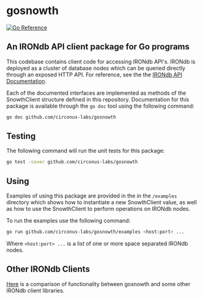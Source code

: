# gosnowth

[![Go Reference](https://pkg.go.dev/badge/github.com/circonus-labs/gosnowth.svg)](https://pkg.go.dev/github.com/circonus-labs/gosnowth)

## An IRONdb API client package for Go programs

This codebase contains client code for accessing IRONdb API's. IRONdb is
deployed as a cluster of database nodes which can be queried directly through
an exposed HTTP API. For reference, see the the
[IRONdb API Documentation](https://github.com/circonus/irondb-docs/blob/master/api.md).

Each of the documented interfaces are implemented as methods of the SnowthClient
structure defined in this repository. Documentation for this package is
available through the `go doc` tool using the following command:

``` bash
go doc github.com/circonus-labs/gosnowth
```

## Testing

The following command will run the unit tests for this package:

``` bash
go test -cover github.com/circonus-labs/gosnowth
```

## Using

Examples of using this package are provided in the in the `/examples` directory
which shows how to instantiate a new SnowthClient value, as well as how to use
the SnowthClient to perform operations on IRONdb nodes.

To run the examples use the following command:

``` bash
go run github.com/circonus-labs/gosnowth/examples <host:port> ...
```

Where `<host:port> ...` is a list of one or more space separated IRONdb nodes.

## Other IRONdb Clients

[Here](docs/SnowthClients.md) is a comparison of functionality between gosnowth
and some other IRONdb client libraries.
